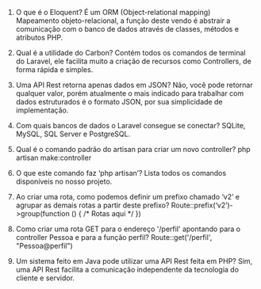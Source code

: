1. O que é o Eloquent?
É um ORM (Object-relational mapping) Mapeamento objeto-relacional, a função deste vendo é abstrair a comunicação com o banco de dados através de classes, métodos e atributos PHP.

1. Qual é a utilidade do Carbon?
Contém todos os comandos de terminal do Laravel, ele facilita muito a criação de recursos como Controllers, de forma rápida e simples.

1. Uma API Rest retorna apenas dados em JSON?
Não, você pode retornar qualquer valor, porém atualmente o mais indicado para trabalhar com dados estruturados é o formato JSON, por sua simplicidade de implementação.

1. Com quais bancos de dados o Laravel consegue se conectar?
SQLite, MySQL, SQL Server e PostgreSQL.

1. Qual é o comando padrão do artisan para criar um novo controller?
php artisan make:controller

1. O que este comando faz ‘php artisan’?
Lista todos os comandos disponíveis no nosso projeto.

1. Ao criar uma rota, como podemos definir um prefixo chamado ‘v2’ e agrupar as demais rotas a partir deste prefixo?
Route::prefix(‘v2’)->group(function () { /* Rotas aqui */ })

1. Como criar uma rota GET para o endereço '/perfil' apontando para o controller Pessoa e para a função perfil?
Route::get('/perfil', "Pessoa@perfil")

1. Um sistema feito em Java pode utilizar uma API Rest feita em PHP?
Sim, uma API Rest facilita a comunicação independente da tecnologia do cliente e servidor.